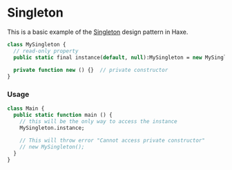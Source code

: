 # Singleton 

This is a basic example of the [Singleton](https://en.wikipedia.org/wiki/Singleton_pattern) design pattern in Haxe.

```haxe
class MySingleton {
  // read-only property
  public static final instance(default, null):MySingleton = new MySingleton();
  
  private function new () {}  // private constructor
}
```

### Usage
  
```haxe
class Main {
  public static function main () {
    // this will be the only way to access the instance
    MySingleton.instance;

    // This will throw error "Cannot access private constructor"
    // new MySingleton(); 
  }
}
```
